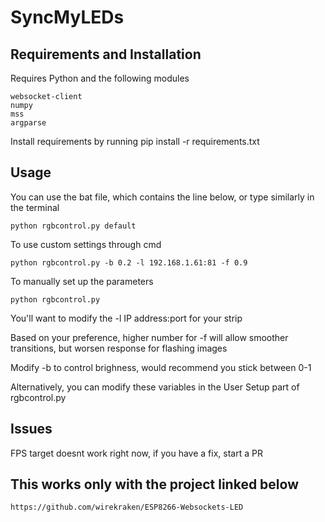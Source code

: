 # SyncMyLEDs

## Requirements and Installation
Requires Python and the following modules

    websocket-client   
    numpy
    mss
    argparse

Install requirements by running pip install -r requirements.txt

## Usage
You can use the bat file, which contains the line below, or type similarly in the terminal

    python rgbcontrol.py default
    
To use custom settings through cmd

    python rgbcontrol.py -b 0.2 -l 192.168.1.61:81 -f 0.9

To manually set up the parameters
    
    python rgbcontrol.py


You'll want to modify the -l IP address:port for your strip

Based on your preference, higher number for -f will allow smoother transitions, but worsen response for flashing images

Modify -b to control brighness, would recommend you stick between 0-1


Alternatively, you can modify these variables in the User Setup part of rgbcontrol.py

## Issues
FPS target doesnt work right now, if you have a fix, start a PR

## This works only with the project linked below
    https://github.com/wirekraken/ESP8266-Websockets-LED
